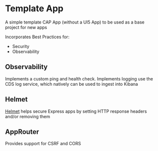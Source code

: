 # Template App

A simple template CAP App (without a UI5 App) to be used as a base project for new apps

Incorporates Best Practices for:
- Security
- Observability

## Observability
Implements a custom ping and health check.  Implements logging use the CDS log service, which natively can be used to ingest into Kibana


## Helmet
[Helmet](https://helmetjs.github.io/) helps secure Express apps by setting HTTP response headers and/or removing them


## AppRouter
Provides support for CSRF and CORS